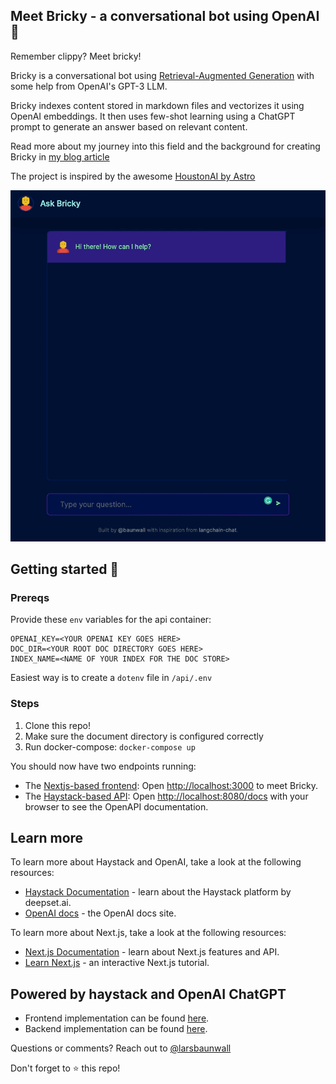 ## Meet Bricky - a conversational bot using OpenAI 🤖

Remember clippy? Meet bricky!

Bricky is a conversational bot using [Retrieval-Augmented Generation](https://arxiv.org/abs/2005.11401) with some help from OpenAI's GPT-3 LLM.

Bricky indexes content stored in markdown files and vectorizes it using OpenAI embeddings. It then uses few-shot learning using a ChatGPT prompt to generate an answer based on relevant content. 

Read more about my journey into this field and the background for creating Bricky in [my blog article](https://medium.com/@larslb/standing-on-the-shoulders-of-a-giant-embedding-intelligent-behavior-using-large-language-models-8c0f644b6d87)

The project is inspired by the awesome [HoustonAI by Astro](https://github.com/withastro/houston.astro.build)

![screenshot.png](./res/bricky-recording.gif)


## Getting started 🚀

### Prereqs

Provide these `env` variables for the api container:

```
OPENAI_KEY=<YOUR OPENAI KEY GOES HERE>
DOC_DIR=<YOUR ROOT DOC DIRECTORY GOES HERE>
INDEX_NAME=<NAME OF YOUR INDEX FOR THE DOC STORE>
```

Easiest way is to create a `dotenv` file in `/api/.env`

### Steps

1. Clone this repo!
2. Make sure the document directory is configured correctly
3. Run docker-compose: `docker-compose up`

You should now have two endpoints running:

- The [Nextjs-based frontend](./app): Open [http://localhost:3000](http://localhost:3000) to meet Bricky.
- The [Haystack-based API](./api): Open [http://localhost:8080/docs](http://localhost:8080/docs) with your browser to see the OpenAPI documentation.

## Learn more

To learn more about Haystack and OpenAI, take a look at the following resources:

- [Haystack Documentation](https://docs.haystack.deepset.ai/docs) - learn about the Haystack platform by deepset.ai.
- [OpenAI docs](https://platform.openai.com/docs/introduction) - the OpenAI docs site.

To learn more about Next.js, take a look at the following resources:

- [Next.js Documentation](https://nextjs.org/docs) - learn about Next.js features and API.
- [Learn Next.js](https://nextjs.org/learn) - an interactive Next.js tutorial.

## Powered by haystack and OpenAI ChatGPT

- Frontend implementation can be found [here](./app).
- Backend implementation can be found [here](./api).

Questions or comments? Reach out to [@larsbaunwall](https://github.com/larsbaunwall)

Don't forget to :star: this repo!